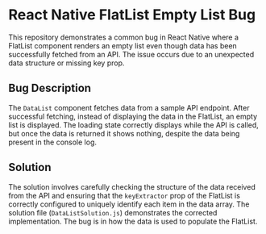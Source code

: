 # React Native FlatList Empty List Bug

This repository demonstrates a common bug in React Native where a FlatList component renders an empty list even though data has been successfully fetched from an API. The issue occurs due to an unexpected data structure or missing key prop. 

## Bug Description

The `DataList` component fetches data from a sample API endpoint.  After successful fetching, instead of displaying the data in the FlatList, an empty list is displayed. The loading state correctly displays while the API is called, but once the data is returned it shows nothing, despite the data being present in the console log. 

## Solution

The solution involves carefully checking the structure of the data received from the API and ensuring that the `keyExtractor` prop of the FlatList is correctly configured to uniquely identify each item in the data array. The solution file (`DataListSolution.js`) demonstrates the corrected implementation.  The bug is in how the data is used to populate the FlatList.